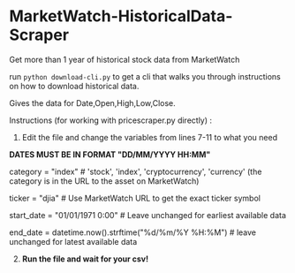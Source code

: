# MarketWatch-HistoricalData-Scraper
Get more than 1 year of historical stock data from MarketWatch

run `python download-cli.py` to get a cli that walks you through instructions on how to download historical data.

Gives the data for Date,Open,High,Low,Close.


Instructions (for working with pricescraper.py directly) :
1. Edit the file and change the variables from lines 7-11 to what you need

**DATES MUST BE IN FORMAT "DD/MM/YYYY HH:MM"**

category = "index"  # 'stock', 'index', 'cryptocurrency', 'currency' (the category is in the URL to the asset on MarketWatch)

ticker = "djia"  # Use MarketWatch URL to get the exact ticker symbol

start_date = "01/01/1971 0:00"  # Leave unchanged for earliest available data

end_date = datetime.now().strftime("%d/%m/%Y %H:%M")  # leave unchanged for latest available data

2. **Run the file and wait for your csv!**

